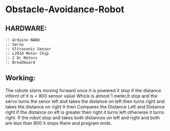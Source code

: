 # Obstacle-Avoidance-Robot
## HARDWARE:
```
:: Arduino NANO
:: Servo
:: Ultrasonic Sensor
:: L293d Motor Chip
:: 2 Dc Motors
:: Breadboard
```
## Working:
The robots starts moving forward once it is powered it stop if the distance infornt of it is < 800 sensor value Whick is almost 1 meter,It stop and the servo turns the senor left and takes the distance on left then turns right and takes the distance on right It then Compares the Distance Left and Distance right if the distance on eft is greater then right it turns left otherwise it turns right.
If the robot stop and takes both distances on left and right and both are less than 800 it stops there and program ends.
